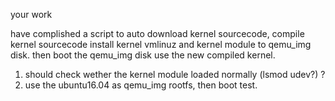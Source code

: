 your work

have complished  a script to auto download kernel sourcecode, compile kernel sourcecode 
install kernel vmlinuz and kernel module to  qemu_img disk. then boot the qemu_img disk use the new compiled kernel.


1. should  check wether the kernel module loaded normally (lsmod udev?) ?
1. use the ubuntu16.04 as qemu_img rootfs, then  boot test.
